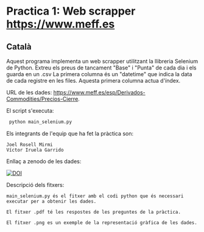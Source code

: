 # Practica 1: Web scrapper https://www.meff.es

## Català

Aquest programa implementa un web scrapper utilitzant la llibreria Selenium de Python.
Extreu els preus de tancament "Base" i "Punta" de cada dia i els guarda en un .csv
La primera columna és un "datetime" que indica la data de cada registre en les files.
Aquesta primera columna actua d'índex.

URL de les dades: https://www.meff.es/esp/Derivados-Commodities/Precios-Cierre.

El script s'executa:
``` Python
 python main_selenium.py
```

Els integrants de l'equip que ha fet la pràctica son:
```
Joel Rosell Mirmi
Víctor Iruela Garrido
```

Enllaç a zenodo de les dades:

[![DOI](https://zenodo.org/badge/DOI/10.5281/zenodo.4263314.svg)](https://doi.org/10.5281/zenodo.4263314)

Descripció dels fitxers:
```
main_selenium.py és el fitxer amb el codi python que és necessari executar per a obtenir les dades.

El fitxer .pdf té les respostes de les preguntes de la pràctica.

El fitxer .png es un exemple de la representació gràfica de les dades.
```
